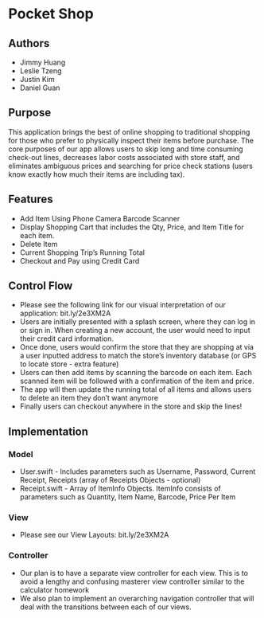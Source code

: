 # Pocket Shop

## Authors
* Jimmy Huang
* Leslie Tzeng
* Justin Kim
* Daniel Guan

## Purpose
This application brings the best of online shopping to traditional shopping for those who prefer to physically inspect their items before purchase. The core purposes of our app allows users to skip long and time consuming check-out lines, decreases labor costs associated with store staff, and eliminates ambiguous prices and searching for price check stations (users know exactly how much their items are including tax).

## Features
* Add Item Using Phone Camera Barcode Scanner
* Display Shopping Cart that includes the Qty, Price, and Item Title for each item.
* Delete Item
* Current Shopping Trip’s Running Total
* Checkout and Pay using Credit Card

## Control Flow
* Please see the following link for our visual interpretation of our application: bit.ly/2e3XM2A
* Users are initially presented with a splash screen, where they can log in or sign in. When creating a new account, the user would need to input their credit card information. 
* Once done, users would confirm the store that they are shopping at via a user inputted address to match the store’s inventory database (or GPS to locate store - extra feature)
* Users can then add items by scanning the barcode on each item. Each scanned item will be followed with a confirmation of the item and price. 
* The app will then update the running total of all items and allows users to delete an item they don’t want anymore
* Finally users can checkout anywhere in the store and skip the lines!

## Implementation

### Model
* User.swift - Includes parameters such as Username, Password, Current Receipt, Receipts (array of Receipts Objects - optional)
* Receipt.swift - Array of ItemInfo Objects. ItemInfo consists of parameters such as Quantity, Item Name, Barcode, Price Per Item

### View
* Please see our View Layouts: bit.ly/2e3XM2A

### Controller
* Our plan is to have a separate view controller for each view. This is to avoid a lengthy and confusing masterer view controller similar to the calculator homework
* We also plan to implement an overarching navigation controller that will deal with the transitions between each of our views. 

